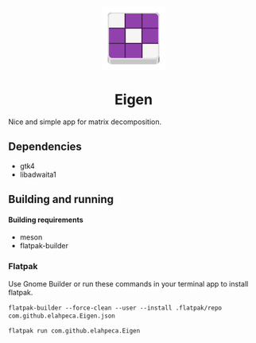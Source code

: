 <div align="center">
  <img src="./data/icons/hicolor/scalable/apps/com.github.elahpeca.Eigen.svg" height="128"/><h1>Eigen</h1>
</div>
Nice and simple app for matrix decomposition.

## Dependencies

- gtk4
- libadwaita1

## Building and running
#### Building requirements
- meson
- flatpak-builder

### Flatpak

Use Gnome Builder or run these commands in your terminal app to install flatpak.

```
flatpak-builder --force-clean --user --install .flatpak/repo com.github.elahpeca.Eigen.json
```

```
flatpak run com.github.elahpeca.Eigen
```
